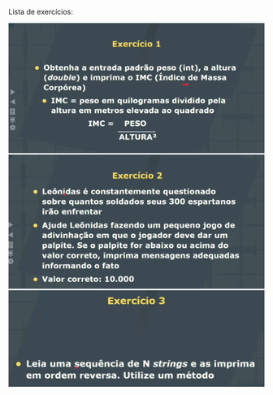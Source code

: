 Lista de exercícios:


![exercicio1](images/image1.png)
![exercicio2](images/image2.png)
![exercicio3](images/image3.png)

